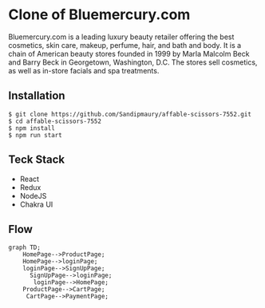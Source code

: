 # Clone of Bluemercury.com

Bluemercury.com is a leading luxury beauty retailer offering the best cosmetics, skin care, makeup, perfume, hair, and bath and body.
It is a chain of American beauty stores founded in 1999 by Marla Malcolm Beck and Barry Beck in Georgetown, Washington, D.C. The stores sell cosmetics, as well as in-store facials and spa treatments.

## Installation

```
$ git clone https://github.com/Sandipmaury/affable-scissors-7552.git
$ cd affable-scissors-7552
$ npm install
$ npm run start
```

## Teck Stack

- React
- Redux
- NodeJS
- Chakra UI


## Flow

```mermaid
graph TD;
    HomePage-->ProductPage;
    HomePage-->loginPage;
    loginPage-->SignUpPage;
      SignUpPage-->loginPage;
       loginPage-->HomePage;
    ProductPage-->CartPage;
     CartPage-->PaymentPage; 
```
